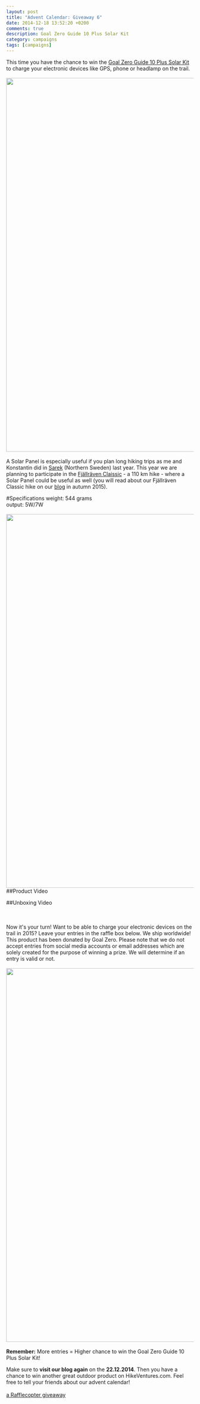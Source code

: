 ```yaml
---
layout: post
title: "Advent Calendar: Giveaway 6"
date: 2014-12-18 13:52:20 +0200
comments: true
description: Goal Zero Guide 10 Plus Solar Kit
category: campaigns
tags: [campaigns]
---
```

This time you have the chance to win the <a href="http://www.goalzero.com/p/79/guide-10-plus-solar-kit/24:1/" target="_blank">Goal Zero Guide 10 Plus Solar Kit</a> to charge your electronic devices like GPS, phone or headlamp on the trail. 
<br><br>
<a href="https://www.flickr.com/photos/90204224@N07/15427006384"><img src="https://farm8.staticflickr.com/7527/15427006384_c5603d32d9_o.jpg" width="1000" height="1000"></a></center><!--more--><br><br>
A Solar Panel is especially useful if you plan long hiking trips as me and Konstantin did in [Sarek](http://hikeventures.com/hiking-and-packrafting-in-sarek-day-1/)  (Northern Sweden) last year. This year we are planning to participate in the [Fjällräven Claissic](http://www.fjallraven.com/classic) - a 110 km hike - where a Solar Panel could be useful as well (you will read about our Fjällräven Classic hike on our <a href="http://hikeventures.com/atom.xml" target="_blank">blog</a> in autumn 2015).

#Specifications
weight: 544 grams<br>
output: 5W/7W<br><br>
<a href="https://www.flickr.com/photos/90204224@N07/15861840438"><img src="https://farm8.staticflickr.com/7481/15861840438_b8929897a7_o.jpg" width="1000" height="1000"></a>
##Product Video


##Unboxing Video

<br><br>
Now it's your turn! Want to be able to charge your electronic devices on the trail in 2015? Leave your entries in the raffle box below. We ship worldwide! This product has been donated by Goal Zero. Please note that we do not accept entries from social media accounts or email addresses which are solely created for the purpose of winning a prize. We will determine if an entry is valid or not.<br><br>
<a href="https://www.flickr.com/photos/90204224@N07/15427007194"><img src="https://farm8.staticflickr.com/7503/15427007194_ba8a0cd80b_o.jpg" width="1000" height="1000"></a><br><br>
<strong>Remember:</strong> More entries = Higher chance to win the Goal Zero Guide 10 Plus Solar Kit!

Make sure to <strong>visit our blog again</strong> on the <strong>22.12.2014</strong>. Then you have a chance to win another great outdoor product on HikeVentures.com. Feel free to tell your friends about our advent calendar!<br><br>
<a class="rcptr" href="http://www.rafflecopter.com/rafl/display/9698c3707/" rel="nofollow" data-raflid="9698c3707" data-theme="classic" data-template="547383d1349ca46723745c71" id="rcwidget_1n1k4maw">a Rafflecopter giveaway</a>
<script src="//widget-prime.rafflecopter.com/launch.js"></script>

